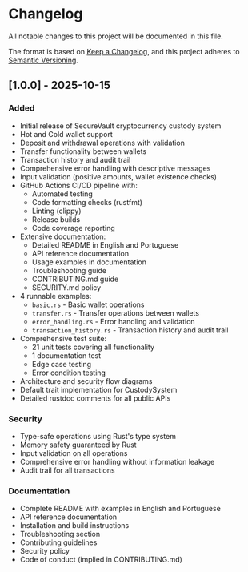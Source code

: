 # Changelog

All notable changes to this project will be documented in this file.

The format is based on [Keep a Changelog](https://keepachangelog.com/en/1.0.0/),
and this project adheres to [Semantic Versioning](https://semver.org/spec/v2.0.0.html).

## [1.0.0] - 2025-10-15

### Added
- Initial release of SecureVault cryptocurrency custody system
- Hot and Cold wallet support
- Deposit and withdrawal operations with validation
- Transfer functionality between wallets
- Transaction history and audit trail
- Comprehensive error handling with descriptive messages
- Input validation (positive amounts, wallet existence checks)
- GitHub Actions CI/CD pipeline with:
  - Automated testing
  - Code formatting checks (rustfmt)
  - Linting (clippy)
  - Release builds
  - Code coverage reporting
- Extensive documentation:
  - Detailed README in English and Portuguese
  - API reference documentation
  - Usage examples in documentation
  - Troubleshooting guide
  - CONTRIBUTING.md guide
  - SECURITY.md policy
- 4 runnable examples:
  - `basic.rs` - Basic wallet operations
  - `transfer.rs` - Transfer operations between wallets
  - `error_handling.rs` - Error handling and validation
  - `transaction_history.rs` - Transaction history and audit trail
- Comprehensive test suite:
  - 21 unit tests covering all functionality
  - 1 documentation test
  - Edge case testing
  - Error condition testing
- Architecture and security flow diagrams
- Default trait implementation for CustodySystem
- Detailed rustdoc comments for all public APIs

### Security
- Type-safe operations using Rust's type system
- Memory safety guaranteed by Rust
- Input validation on all operations
- Comprehensive error handling without information leakage
- Audit trail for all transactions

### Documentation
- Complete README with examples in English and Portuguese
- API reference documentation
- Installation and build instructions
- Troubleshooting section
- Contributing guidelines
- Security policy
- Code of conduct (implied in CONTRIBUTING.md)
